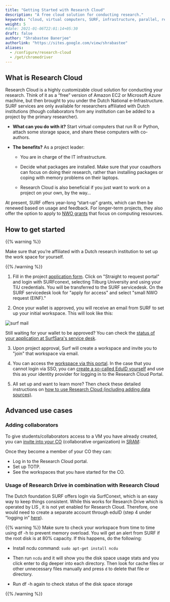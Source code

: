 ```yaml
---
title: "Getting Started with Research Cloud"
description: "A free cloud solution for conducting research."
keywords: "cloud, virtual computers, SURF, infrastructure, parallel, research cloud, service desk"
weight: 5
#date: 2021-01-06T22:01:14+05:30
draft: false
author: "Shrabastee Banerjee"
authorlink: "https://sites.google.com/view/shrabastee"
aliases:
  - /configure/research-cloud
  - /get/chromedriver
---
```


## What is Research Cloud

Research Cloud is a highly customizable cloud solution for conducting your research. Think of it as a “free” version of Amazon EC2 or Microsoft Azure machine, but then brought to you under the Dutch National e-Infrastructure. SURF services are only available for researchers affiliated with Dutch institutions (though collaborators from any institution can be added to a project by the primary researcher).

- **What can you do with it?**
  Start virtual computers that run R or Python, attach some storage space, and share these computers with co-authors.

- **The benefits?** As a project leader:

  - You are in charge of the IT infrastructure.

  - Decide what packages are installed. Make sure that your coauthors can focus on doing their research, rather than installing packages or coping with memory problems on their laptops.

  - Research Cloud is also beneficial if you just want to work on a project on your own, by the way…

At present, SURF offers year-long “start-up” grants, which can then be renewed based on usage and feedback. For longer-term projects, they also offer the option to apply to [NWO grants](https://www.nwo.nl/en/news/call-computing-time-national-computer-facilities-2021-open-submission) that focus on computing resources.

## How to get started

{{% warning %}}

Make sure that you’re affiliated with a Dutch research institution to set up the work space for yourself.

{{% /warning %}}

1. Fill in the project [application form](https://www.surf.nl/en/access-to-compute-services#:~:text=Submit%20a%20small%20application%20on,Proceed%20to%20detailed%20info.). Click on "Straight to request portal" and login with SURFconext, selecting Tilburg University and using your TiU credentials. You will be transferred to the SURF servicedesk. On the SURF servicedesk look for "apply for access" and select "small NWO request (EINF)."

2. Once your wallet is approved, you will receive an email from SURF to set up your initial workspace. This will look like this:

![surf mail](../images/surf_mail.png)

Still waiting for your wallet to be approved? You can check the [status of your application at SurfSara's service desk](https://servicedesk.surfsara.nl).

3. Upon project approval, Surf will create a workspace and invite you to "join" that workspace via email.

4. You can access the [workspace via this portal](https://portal.live.surfresearchcloud.nl/). In the case that you cannot login via SSO, you can [create a so-called EduID yourself](https://www.surf.nl/en/services/eduid) and use this as your identity provider for logging in to the Research Cloud Portal.

5. All set up and want to learn more? Then check these detailed instructions on [how to use Research Cloud (including adding data sources)](https://servicedesk.surfsara.nl/wiki/display/WIKI/How+to+get+on+board).

## Advanced use cases

### Adding collaborators

To give students/collaborators access to a VM you have already created, you can [invite into your CO](https://wiki.surfnet.nl/display/SRAM/Invite+admins+and+members+to+a+collaboration) (collaborative organization) in [SRAM](https://sbs.sram.surf.nl/):

Once they become a member of your CO they can:

- Log in to the Research Cloud portal.
- Set up TOTP.
- See the workspaces that you have started for the CO.

### Usage of Research Drive in combination with Research Cloud

The Dutch foundation SURF offers login via SurfConext, which is an easy way to keep things consistent. While this works for Research Drive which is operated by LIS <link here>, it is not yet enabled for Research Cloud. Therefore, one would need to create a separate account through eduID (step 4 under “logging in” [here](https://servicedesk.surfsara.nl/wiki/display/WIKI/How+to+get+on+board)).

{{% warning %}}
Make sure to check your workspace from time to time using df -h to prevent memory overload. You will get an alert from SURF if the root disk is at 80% capacity. If this happens, do the following:

- Install ncdu command:
  `sudo apt-get install ncdu`

- Then run `ncdu` and it will show you the disk space usage stats and you click enter to dig deeper into each directory. Then look for cache files or other unnecessary files manually and press `d` to delete that file or directory.
- Run df -h again to check status of the disk space storage

{{% /warning %}}
